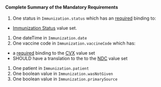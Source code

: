 #### Complete Summary of the Mandatory Requirements

1.  One status in `Immunization.status` which has an [required](http://build.fhir.org/terminologies.html#required) binding to:
-  [Immunization Status] value set.
1.  One dateTime in `Immunization.date`
1.  One vaccine code in `Immunization.vaccineCode` which has:
-   a [required](http://build.fhir.org/terminologies.html#required) binding to the [CVX] value set
-   SHOULD have a translation to the to the [NDC] value set
1.  One patient in `Immunization.patient`
1.  One boolean value in `Immunization.wasNotGiven`
1.  One boolean value in `Immunization.primarySource`

  [Immunization Status]: Valueset-us-core-immunization-status.html
  [CVX]: Valueset-us-core-cvx.html
  [NDC]: Valueset-us-core-ndc-vaccine-codes.html
